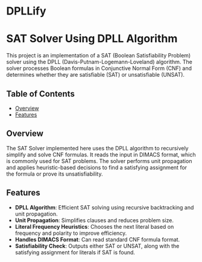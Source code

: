 # DPLLify

# SAT Solver Using DPLL Algorithm

This project is an implementation of a SAT (Boolean Satisfiability Problem) solver using the DPLL (Davis-Putnam-Logemann-Loveland) algorithm. The solver processes Boolean formulas in Conjunctive Normal Form (CNF) and determines whether they are satisfiable (SAT) or unsatisfiable (UNSAT).

## Table of Contents

- [Overview](#overview)
- [Features](#features)


## Overview

The SAT Solver implemented here uses the DPLL algorithm to recursively simplify and solve CNF formulas. It reads the input in DIMACS format, which is commonly used for SAT problems. The solver performs unit propagation and applies heuristic-based decisions to find a satisfying assignment for the formula or prove its unsatisfiability.

## Features

- **DPLL Algorithm**: Efficient SAT solving using recursive backtracking and unit propagation.
- **Unit Propagation**: Simplifies clauses and reduces problem size.
- **Literal Frequency Heuristics**: Chooses the next literal based on frequency and polarity to improve efficiency.
- **Handles DIMACS Format**: Can read standard CNF formula format.
- **Satisfiability Check**: Outputs either SAT or UNSAT, along with the satisfying assignment for literals if SAT is found.

